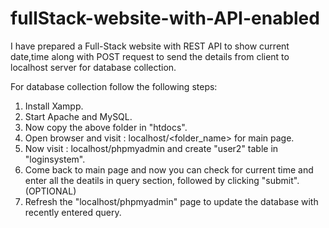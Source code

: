 # fullStack-website-with-API-enabled

I have prepared a Full-Stack website with REST API to show current date,time along with POST request to send the details from client to
localhost server for database collection.

For database collection follow the following steps:

1) Install Xampp.
2) Start Apache and MySQL.
3) Now copy the above folder in "htdocs".
4) Open browser and visit : localhost/<folder_name> for main page.
5) Now visit : localhost/phpmyadmin and create "user2" table in "loginsystem".
6) Come back to main page and now you can check for current time and enter all the deatils in query section, followed by clicking "submit".
   (OPTIONAL)
7) Refresh the "localhost/phpmyadmin" page to update the database with recently entered query.
